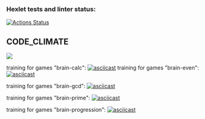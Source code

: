 ### Hexlet tests and linter status:
[![Actions Status](https://github.com/BananaCat1337/frontend-project-44/actions/workflows/hexlet-check.yml/badge.svg)](https://github.com/BananaCat1337/frontend-project-44/actions)
## CODE_CLIMATE
<a href="https://codeclimate.com/github/BananaCat1337/frontend-project-44/maintainability"><img src="https://api.codeclimate.com/v1/badges/fc018fb0c3d143688c24/maintainability" /></a>

training for games "brain-calc": [![asciicast](https://asciinema.org/a/OYuxqJ0EVo2xbfGFbuduoPNYM.svg)](https://asciinema.org/a/OYuxqJ0EVo2xbfGFbuduoPNYM)
training for games "brain-even": [![asciicast](https://asciinema.org/a/m8JkCJlvrv72eeQK4boI2lgfA.svg)](https://asciinema.org/a/m8JkCJlvrv72eeQK4boI2lgfA)

training for games "brain-gcd": [![asciicast](https://asciinema.org/a/8esZna7CNS3vfClXm6xarbr2I.svg)](https://asciinema.org/a/8esZna7CNS3vfClXm6xarbr2I)

training for games "brain-prime": [![asciicast](https://asciinema.org/a/BusBv4Eiw14yWZ19GS4FAIbAk.svg)](https://asciinema.org/a/BusBv4Eiw14yWZ19GS4FAIbAk)

training for games "brain-progression": [![asciicast](https://asciinema.org/a/FHv5GnhFHqpxCO8wuaCiT6jRI.svg)](ttps://asciinema.org/a/FHv5GnhFHqpxCO8wuaCiT6jRI)
